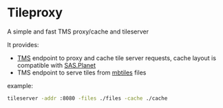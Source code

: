 # Tileproxy

A simple and fast TMS proxy/cache and tileserver

It provides:

* [TMS](https://wiki.openstreetmap.org/wiki/TMS)  endpoint to proxy and cache tile server requests, cache layout is
  compatible with [SAS.Planet](https://www.sasgis.org/sasplaneta/)
* TMS endpoint to serve tiles from [mbtiles](https://wiki.openstreetmap.org/wiki/MBTiles) files

example:

```bash
tileserver -addr :8080 -files ./files -cache ./cache
```